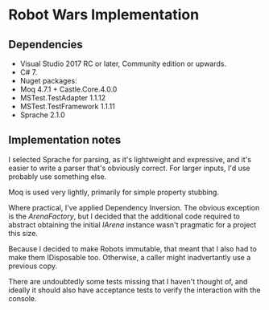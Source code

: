 # Robot Wars Implementation

## Dependencies

* Visual Studio 2017 RC or later, Community edition or upwards.
* C# 7.
* Nuget packages:
 * Moq 4.7.1 + Castle.Core.4.0.0
 * MSTest.TestAdapter 1.1.12
 * MSTest.TestFramework 1.1.11
 * Sprache 2.1.0

## Implementation notes

I selected Sprache for parsing, as it's lightweight and expressive, and it's easier to write a parser that's
obviously correct. For larger inputs, I'd use probably use something else.

Moq is used very lightly, primarily for simple property stubbing.

Where practical, I've applied Dependency Inversion. The obvious exception is the _ArenaFactory_, but I decided that the
additional code required to abstract obtaining the initial _IArena_ instance wasn't pragmatic for a project this size.

Because I decided to make Robots immutable, that meant that I also had to make them IDisposable too. Otherwise, a
caller might inadvertantly use a previous copy.

There are undoubtedly some tests missing that I haven't thought of, and ideally it should also have acceptance tests
to verify the interaction with the console.